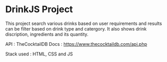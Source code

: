 # DrinkJS Project

This project search various drinks based on user requirements and results can be filter based on drink type and catergory.
It also shows drink discription, ingredients and its quantity.

API : TheCocktailDB
Docs : https://www.thecocktaildb.com/api.php

Stack used : HTML, CSS and JS
